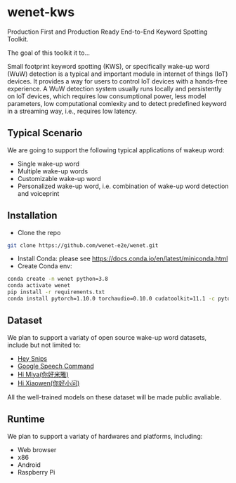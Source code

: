 # wenet-kws

Production First and Production Ready End-to-End Keyword Spotting Toolkit.

The goal of this toolkit it to...

Small footprint keyword spotting (KWS), or specifically wake-up word (WuW) detection is a typical and important module in internet of things (IoT) devices.  It provides a way for users to control IoT devices with a hands-free experience. A WuW detection system usually runs locally and persistently on IoT devices, which requires low consumptional power, less model parameters, low computational comlexity and to detect predefined keyword in a streaming way, i.e., requires low latency.


## Typical Scenario

We are going to support the following typical applications of wakeup word:

* Single wake-up word
* Multiple wake-up words
* Customizable wake-up word
* Personalized wake-up word, i.e. combination of wake-up word detection and voiceprint

## Installation

- Clone the repo
``` sh
git clone https://github.com/wenet-e2e/wenet.git
```

- Install Conda: please see https://docs.conda.io/en/latest/miniconda.html
- Create Conda env:

``` sh
conda create -n wenet python=3.8
conda activate wenet
pip install -r requirements.txt
conda install pytorch=1.10.0 torchaudio=0.10.0 cudatoolkit=11.1 -c pytorch -c conda-forge
```

## Dataset

We plan to support a variaty of open source wake-up word datasets, include but not limited to:

* [Hey Snips](https://github.com/sonos/keyword-spotting-research-datasets)
* [Google Speech Command](https://arxiv.org/pdf/1804.03209.pdf)
* [Hi Miya(你好米雅)](http://www.aishelltech.com/wakeup_data)
* [Hi Xiaowen(你好小问)](http://openslr.org/87/)

All the well-trained models on these dataset will be made public avaliable.


## Runtime

We plan to support a variaty of hardwares and platforms, including:

* Web browser
* x86
* Android
* Raspberry Pi

